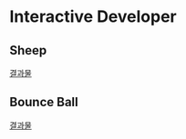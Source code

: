 # Interactive Developer

## Sheep

[결과물](https://dinomoon.github.io/Interactive_Developer/Sheep)

## Bounce Ball

[결과물](https://dinomoon.github.io/Interactive_Developer/Bounce-Ball)
